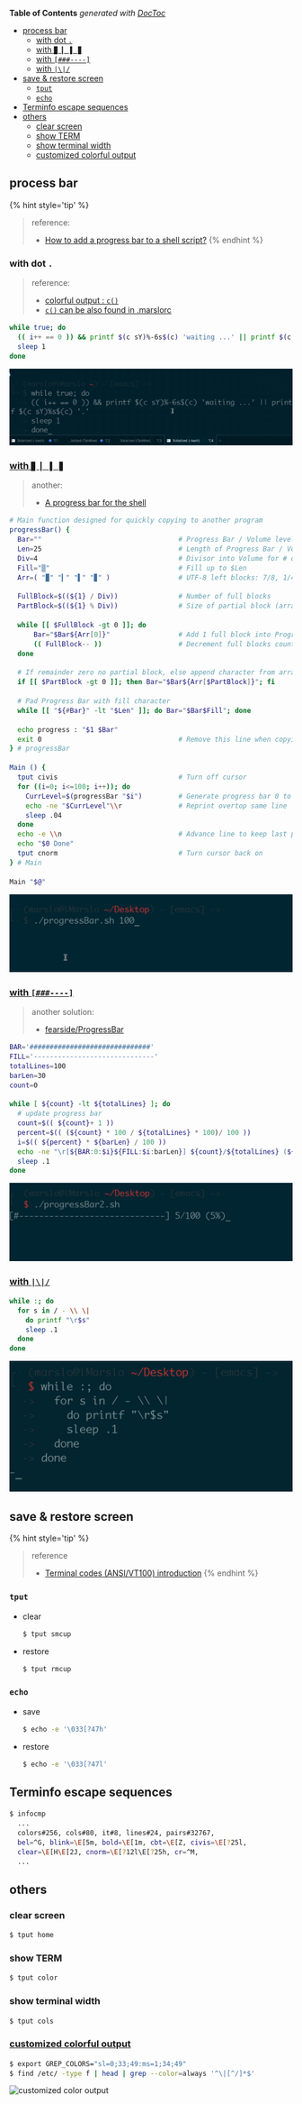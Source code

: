 <!-- START doctoc generated TOC please keep comment here to allow auto update -->
<!-- DON'T EDIT THIS SECTION, INSTEAD RE-RUN doctoc TO UPDATE -->
**Table of Contents**  *generated with [DocToc](https://github.com/thlorenz/doctoc)*

- [process bar](#process-bar)
  - [with dot `.`](#with-dot-)
  - [with `▉ ▎ ▌ ▊`](#with-%E2%96%89-%E2%96%8E-%E2%96%8C-%E2%96%8A)
  - [with `[###----]`](#with-----)
  - [with `|\|/`](#with-%5C)
- [save & restore screen](#save--restore-screen)
  - [`tput`](#tput)
  - [`echo`](#echo)
- [Terminfo escape sequences](#terminfo-escape-sequences)
- [others](#others)
  - [clear screen](#clear-screen)
  - [show TERM](#show-term)
  - [show terminal width](#show-terminal-width)
  - [customized colorful output](#customized-colorful-output)

<!-- END doctoc generated TOC please keep comment here to allow auto update -->


## process bar
{% hint style='tip' %}
> reference:
> - [How to add a progress bar to a shell script?](https://stackoverflow.com/questions/238073/how-to-add-a-progress-bar-to-a-shell-script)
{% endhint %}

### with dot `.`
> reference:
> - [colorful output : `c()`](https://raw.githubusercontent.com/ppo/bash-colors/master/bash-colors.sh)
> - [`c()` can be also found in .marslorc](https://github.com/marslo/mylinux/blob/master/confs/home/.marslo/.marslorc#L138)

```bash
while true; do
  (( i++ == 0 )) && printf $(c sY)%-6s$(c) 'waiting ...' || printf $(c sY)%s$(c) '.'
  sleep 1
done
```
![waiting bar with dot](../../screenshot/shell/shell-waiting-process-dot.gif)

### [with `▉ ▎ ▌ ▊`](https://stackoverflow.com/a/65532561/2940319)
> another:
> - [A progress bar for the shell](https://ownyourbits.com/2017/07/16/a-progress-bar-for-the-shell/)

```bash
# Main function designed for quickly copying to another program
progressBar() {
  Bar=""                                  # Progress Bar / Volume level
  Len=25                                  # Length of Progress Bar / Volume level
  Div=4                                   # Divisor into Volume for # of blocks
  Fill="▒"                                # Fill up to $Len
  Arr=( "▉" "▎" "▌" "▊" )                 # UTF-8 left blocks: 7/8, 1/4, 1/2, 3/4

  FullBlock=$((${1} / Div))               # Number of full blocks
  PartBlock=$((${1} % Div))               # Size of partial block (array index)

  while [[ $FullBlock -gt 0 ]]; do
      Bar="$Bar${Arr[0]}"                 # Add 1 full block into Progress Bar
      (( FullBlock-- ))                   # Decrement full blocks counter
  done

  # If remainder zero no partial block, else append character from array
  if [[ $PartBlock -gt 0 ]]; then Bar="$Bar${Arr[$PartBlock]}"; fi

  # Pad Progress Bar with fill character
  while [[ "${#Bar}" -lt "$Len" ]]; do Bar="$Bar$Fill"; done

  echo progress : "$1 $Bar"
  exit 0                                  # Remove this line when copying into program
} # progressBar

Main () {
  tput civis                              # Turn off cursor
  for ((i=0; i<=100; i++)); do
    CurrLevel=$(progressBar "$i")         # Generate progress bar 0 to 100
    echo -ne "$CurrLevel"\\r              # Reprint overtop same line
    sleep .04
  done
  echo -e \\n                             # Advance line to keep last progress
  echo "$0 Done"
  tput cnorm                              # Turn cursor back on
} # Main

Main "$@"
```
![progress bar with `▎▌ ▊ ▉`](../../screenshot/shell/shell-waiting-progress-bar2.gif)

### [with `[###----]`](https://stackoverflow.com/a/64932365/2940319)
> another solution:
> - [fearside/ProgressBar](https://github.com/fearside/ProgressBar/blob/master/progressbar.sh)

```bash
BAR='##############################'
FILL='------------------------------'
totalLines=100
barLen=30
count=0

while [ ${count} -lt ${totalLines} ]; do
  # update progress bar
  count=$(( ${count}+ 1 ))
  percent=$(( (${count} * 100 / ${totalLines} * 100)/ 100 ))
  i=$(( ${percent} * ${barLen} / 100 ))
  echo -ne "\r[${BAR:0:$i}${FILL:$i:barLen}] ${count}/${totalLines} (${percent}%)"
  sleep .1
done
```
![progress bar with `[###----]`](../../screenshot/shell/shell-waiting-progress-bar3.gif)

### [with `|\|/`](https://stackoverflow.com/a/3330834/2940319)
```bash
while :; do
  for s in / - \\ \|
    do printf "\r$s"
    sleep .1
  done
done
```
![progress bar with `|\|/`](../../screenshot/shell/shell-waiting-progress-bar4.gif)

## save & restore screen
{% hint style='tip' %}
> reference
> - [Terminal codes (ANSI/VT100) introduction](https://wiki.bash-hackers.org/scripting/terminalcodes)
{% endhint %}

### `tput`
- clear
  ```bash
  $ tput smcup
  ```
- restore
  ```bash
  $ tput rmcup
  ```

### `echo`
- save
  ```bash
  $ echo -e '\033[?47h'
  ```
- restore
  ```bash
  $ echo -e '\033[?47l'
  ```

## Terminfo escape sequences
```bash
$ infocmp
  ...
  colors#256, cols#80, it#8, lines#24, pairs#32767,
  bel=^G, blink=\E[5m, bold=\E[1m, cbt=\E[Z, civis=\E[?25l,
  clear=\E[H\E[2J, cnorm=\E[?12l\E[?25h, cr=^M,
  ...
```

## others
### clear screen
```bash
$ tput home
```

### show TERM
```bash
$ tput color
```

### show terminal width
```bash
$ tput cols
```

### [customized colorful output](https://unix.stackexchange.com/a/163781/29178)
```bash
$ export GREP_COLORS="sl=0;33;49:ms=1;34;49"
$ find /etc/ -type f | head | grep --color=always '^\|[^/]*$'
```
![customized color output](../../screenshot/colorful-tricky.png)
